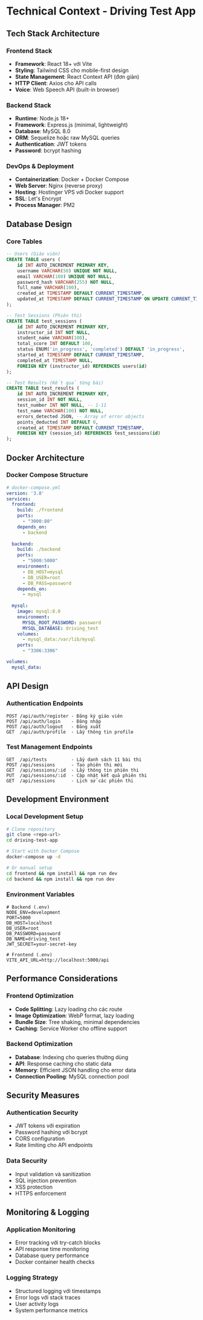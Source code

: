 # Technical Context - Driving Test App

## Tech Stack Architecture

### Frontend Stack
- **Framework**: React 18+ với Vite
- **Styling**: Tailwind CSS cho mobile-first design
- **State Management**: React Context API (đơn giản)
- **HTTP Client**: Axios cho API calls
- **Voice**: Web Speech API (built-in browser)

### Backend Stack
- **Runtime**: Node.js 18+
- **Framework**: Express.js (minimal, lightweight)
- **Database**: MySQL 8.0
- **ORM**: Sequelize hoặc raw MySQL queries
- **Authentication**: JWT tokens
- **Password**: bcrypt hashing

### DevOps & Deployment
- **Containerization**: Docker + Docker Compose
- **Web Server**: Nginx (reverse proxy)
- **Hosting**: Hostinger VPS với Docker support
- **SSL**: Let's Encrypt
- **Process Manager**: PM2

## Database Design

### Core Tables
```sql
-- Users (Giáo viên)
CREATE TABLE users (
    id INT AUTO_INCREMENT PRIMARY KEY,
    username VARCHAR(50) UNIQUE NOT NULL,
    email VARCHAR(100) UNIQUE NOT NULL,
    password_hash VARCHAR(255) NOT NULL,
    full_name VARCHAR(100),
    created_at TIMESTAMP DEFAULT CURRENT_TIMESTAMP,
    updated_at TIMESTAMP DEFAULT CURRENT_TIMESTAMP ON UPDATE CURRENT_TIMESTAMP
);

-- Test Sessions (Phiên thi)
CREATE TABLE test_sessions (
    id INT AUTO_INCREMENT PRIMARY KEY,
    instructor_id INT NOT NULL,
    student_name VARCHAR(100),
    total_score INT DEFAULT 100,
    status ENUM('in_progress', 'completed') DEFAULT 'in_progress',
    started_at TIMESTAMP DEFAULT CURRENT_TIMESTAMP,
    completed_at TIMESTAMP NULL,
    FOREIGN KEY (instructor_id) REFERENCES users(id)
);

-- Test Results (Kết quả từng bài)
CREATE TABLE test_results (
    id INT AUTO_INCREMENT PRIMARY KEY,
    session_id INT NOT NULL,
    test_number INT NOT NULL, -- 1-11
    test_name VARCHAR(100) NOT NULL,
    errors_detected JSON, -- Array of error objects
    points_deducted INT DEFAULT 0,
    created_at TIMESTAMP DEFAULT CURRENT_TIMESTAMP,
    FOREIGN KEY (session_id) REFERENCES test_sessions(id)
);
```

## Docker Architecture

### Docker Compose Structure
```yaml
# docker-compose.yml
version: '3.8'
services:
  frontend:
    build: ./frontend
    ports:
      - "3000:80"
    depends_on:
      - backend
  
  backend:
    build: ./backend
    ports:
      - "5000:5000"
    environment:
      - DB_HOST=mysql
      - DB_USER=root
      - DB_PASS=password
    depends_on:
      - mysql
  
  mysql:
    image: mysql:8.0
    environment:
      MYSQL_ROOT_PASSWORD: password
      MYSQL_DATABASE: driving_test
    volumes:
      - mysql_data:/var/lib/mysql
    ports:
      - "3306:3306"

volumes:
  mysql_data:
```

## API Design

### Authentication Endpoints
```
POST /api/auth/register - Đăng ký giáo viên
POST /api/auth/login    - Đăng nhập
POST /api/auth/logout   - Đăng xuất
GET  /api/auth/profile  - Lấy thông tin profile
```

### Test Management Endpoints
```
GET  /api/tests         - Lấy danh sách 11 bài thi
POST /api/sessions      - Tạo phiên thi mới
GET  /api/sessions/:id  - Lấy thông tin phiên thi
PUT  /api/sessions/:id  - Cập nhật kết quả phiên thi
GET  /api/sessions      - Lịch sử các phiên thi
```

## Development Environment

### Local Development Setup
```bash
# Clone repository
git clone <repo-url>
cd driving-test-app

# Start with Docker Compose
docker-compose up -d

# Or manual setup
cd frontend && npm install && npm run dev
cd backend && npm install && npm run dev
```

### Environment Variables
```env
# Backend (.env)
NODE_ENV=development
PORT=5000
DB_HOST=localhost
DB_USER=root
DB_PASSWORD=password
DB_NAME=driving_test
JWT_SECRET=your-secret-key

# Frontend (.env)
VITE_API_URL=http://localhost:5000/api
```

## Performance Considerations

### Frontend Optimization
- **Code Splitting**: Lazy loading cho các route
- **Image Optimization**: WebP format, lazy loading
- **Bundle Size**: Tree shaking, minimal dependencies
- **Caching**: Service Worker cho offline support

### Backend Optimization
- **Database**: Indexing cho queries thường dùng
- **API**: Response caching cho static data
- **Memory**: Efficient JSON handling cho error data
- **Connection Pooling**: MySQL connection pool

## Security Measures

### Authentication Security
- JWT tokens với expiration
- Password hashing với bcrypt
- CORS configuration
- Rate limiting cho API endpoints

### Data Security
- Input validation và sanitization
- SQL injection prevention
- XSS protection
- HTTPS enforcement

## Monitoring & Logging

### Application Monitoring
- Error tracking với try-catch blocks
- API response time monitoring
- Database query performance
- Docker container health checks

### Logging Strategy
- Structured logging với timestamps
- Error logs với stack traces
- User activity logs
- System performance metrics